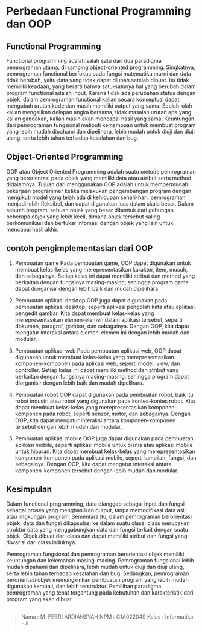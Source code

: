 # Perbedaan Functional Programming dan OOP
## Functional Programming
Functional programming adalah salah satu dari dua paradigma pemrograman utama, di samping object-oriented programming. Singkatnya, pemrograman functional berfokus pada fungsi matematika murni dan data tidak berubah, yaitu data yang tidak dapat diubah setelah dibuat. Itu tidak memiliki keadaan, yang berarti bahwa satu-satunya hal yang berubah dalam program functional adalah input. Karena tidak ada perubahan status dengan objek, dalam pemrograman functional kalian secara konseptual dapat mengubah urutan kode dan masih memiliki output yang sama. Seolah-olah kalian mengalikan delapan angka bersama, tidak masalah urutan apa yang kalian gandakan, kalian masih akan mencapai hasil yang sama. Keuntungan dari pemrograman fungsional meliputi kemampuan untuk membuat program yang lebih mudah dipahami dan dipelihara, lebih mudah untuk diuji dan diuji ulang, serta lebih tahan terhadap kesalahan dan bug.

## Object-Oriented Programming
OOP atau Object Oriented Programming adalah suatu metode pemrograman yang berorientasi pada objek yang memiliki data atau atribut serta method didalamnya. Tujuan dari menggunakan OOP adalah untuk mempermudah pekerjaan programmer ketika melakukan pengembangan program dengan mengikuti model yang telah ada di kehidupan sehari-hari, pemrograman menjadi lebih fleksibel, dan dapat digunakan luas dalam skala besar. Dalam sebuah program, sebuah objek yang besar dibentuk dari gabungan beberapa objek yang lebih kecil, dimana objek tersebut saling berkomunikasi dan bertukar infomasi dengan objek yang lain untuk mencapai hasil akhir.

## contoh pengimplementasian dari OOP
1. Pembuatan game
Pada pembuatan game, OOP dapat digunakan untuk membuat kelas-kelas yang merepresentasikan karakter, item, musuh, dan sebagainya. Setiap kelas ini dapat memiliki atribut dan method yang berkaitan dengan fungsinya masing-masing, sehingga program game dapat diorganisir dengan lebih baik dan mudah dipelihara.

2. Pembuatan aplikasi desktop
OOP juga dapat digunakan pada pembuatan aplikasi desktop, seperti aplikasi pengolah kata atau aplikasi pengedit gambar. Kita dapat membuat kelas-kelas yang merepresentasikan elemen-elemen dalam aplikasi tersebut, seperti dokumen, paragraf, gambar, dan sebagainya. Dengan OOP, kita dapat mengatur interaksi antara elemen-elemen ini dengan lebih mudah dan modular.

3. Pembuatan aplikasi web
Pada pembuatan aplikasi web, OOP dapat digunakan untuk membuat kelas-kelas yang merepresentasikan komponen-komponen pada aplikasi web, seperti model, view, dan controller. Setiap kelas ini dapat memiliki method dan atribut yang berkaitan dengan fungsinya masing-masing, sehingga program dapat diorganisir dengan lebih baik dan mudah dipelihara.

4. Pembuatan robot
OOP dapat digunakan pada pembuatan robot, baik itu robot industri atau robot yang digunakan pada kontes-kontes robot. Kita dapat membuat kelas-kelas yang merepresentasikan komponen-komponen pada robot, seperti sensor, motor, dan sebagainya. Dengan OOP, kita dapat mengatur interaksi antara komponen-komponen tersebut dengan lebih mudah dan modular.

5. Pembuatan aplikasi mobile
OOP juga dapat digunakan pada pembuatan aplikasi mobile, seperti aplikasi mobile untuk bisnis atau aplikasi mobile untuk hiburan. Kita dapat membuat kelas-kelas yang merepresentasikan komponen-komponen pada aplikasi mobile, seperti tampilan, fungsi, dan sebagainya. Dengan OOP, kita dapat mengatur interaksi antara komponen-komponen tersebut dengan lebih mudah dan modular.


## Kesimpulan
Dalam functional programming, data dianggap sebagai input dan fungsi sebagai proses yang menghasilkan output, tanpa memodifikasi data asli atau lingkungan program. Sementara itu, dalam pemrograman berorientasi objek, data dan fungsi dikapsulasi ke dalam suatu class. class merupakan struktur data yang menggabungkan data dan fungsi terkait dengan suatu objek. Objek dibuat dari class dan dapat memiliki atribut dan fungsi yang diwarisi dari class induknya.

Pemrograman fungsional dan pemrograman berorientasi objek memiliki keuntungan dan kelemahan masing-masing. Pemrograman fungsional lebih mudah dipahami dan dipelihara, lebih mudah untuk diuji dan diuji ulang, serta lebih tahan terhadap kesalahan dan bug. Sedangkan, pemrograman berorientasi objek memungkinkan pembuatan program yang lebih mudah digunakan kembali, dan lebih terstruktur. Pemilihan paradigma pemrograman yang tepat tergantung pada kebutuhan dan karakteristik dari program yang akan dibuat 
## 
> Nama : M. FEBRI ARDIANSYAH
> NPM : G1A022049
> Kelas : Informatika - A
